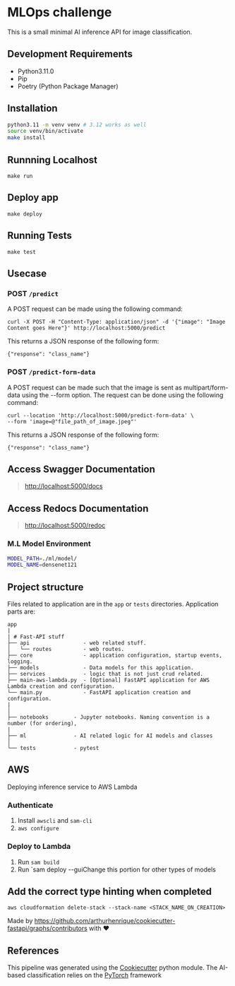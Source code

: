 # MLOps challenge

This is a small minimal AI inference API for image classification.

## Development Requirements

- Python3.11.0
- Pip
- Poetry (Python Package Manager)

## Installation

```sh
python3.11 -m venv venv # 3.12 works as well
source venv/bin/activate
make install
```

## Runnning Localhost

`make run`

## Deploy app

`make deploy`

## Running Tests

`make test`

## Usecase

### POST `/predict`

A POST request can be made using the following command:
```
curl -X POST -H "Content-Type: application/json" -d '{"image": "Image Content goes Here"}' http://localhost:5000/predict
```
This returns a JSON response of the following form:
```
{"response": "class_name"}
```

### POST `/predict-form-data`

A POST request can be made such that the image is sent as multipart/form-data using the --form option.
The request can be done using the following command:
```
curl --location 'http://localhost:5000/predict-form-data' \
--form 'image=@"file_path_of_image.jpeg"'
```
This returns a JSON response of the following form:
```
{"response": "class_name"}
```


## Access Swagger Documentation

> <http://localhost:5000/docs>

## Access Redocs Documentation

> <http://localhost:5000/redoc>

### M.L Model Environment

```sh
MODEL_PATH=./ml/model/
MODEL_NAME=densenet121
```

## Project structure

Files related to application are in the `app` or `tests` directories.
Application parts are:

    app
    |
    | # Fast-API stuff
    ├── api                 - web related stuff.
    │   └── routes          - web routes.
    ├── core                - application configuration, startup events, logging.
    ├── models              - Data models for this application.
    ├── services            - logic that is not just crud related.
    ├── main-aws-lambda.py  - [Optional] FastAPI application for AWS Lambda creation and configuration.
    └── main.py             - FastAPI application creation and configuration.
    |
    │
    ├── notebooks        - Jupyter notebooks. Naming convention is a number (for ordering),
    |
    ├── ml               - AI related logic for AI models and classes
    │
    └── tests            - pytest

## AWS

Deploying inference service to AWS Lambda

### Authenticate

1. Install `awscli` and `sam-cli`
2. `aws configure`

### Deploy to Lambda

1. Run `sam build`
2. Run `sam deploy --guiChange this portion for other types of models

## Add the correct type hinting when completed

`aws cloudformation delete-stack --stack-name <STACK_NAME_ON_CREATION>`

Made by <https://github.com/arthurhenrique/cookiecutter-fastapi/graphs/contributors> with ❤️


## References

This pipeline was generated using the [Cookiecutter](https://github.com/arthurhenrique/cookiecutter-fastapi) python module.
The AI-based classification relies on the [PyTorch](https://pytorch.org/) framework
